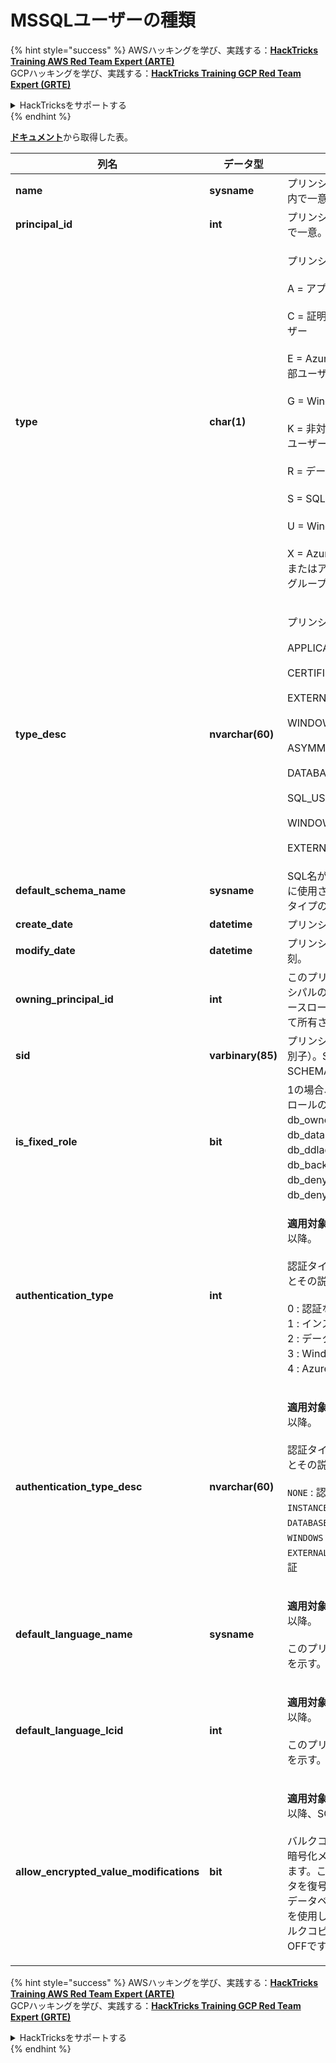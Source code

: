# MSSQLユーザーの種類

{% hint style="success" %}
AWSハッキングを学び、実践する：<img src="/.gitbook/assets/arte.png" alt="" data-size="line">[**HackTricks Training AWS Red Team Expert (ARTE)**](https://training.hacktricks.xyz/courses/arte)<img src="/.gitbook/assets/arte.png" alt="" data-size="line">\
GCPハッキングを学び、実践する：<img src="/.gitbook/assets/grte.png" alt="" data-size="line">[**HackTricks Training GCP Red Team Expert (GRTE)**<img src="/.gitbook/assets/grte.png" alt="" data-size="line">](https://training.hacktricks.xyz/courses/grte)

<details>

<summary>HackTricksをサポートする</summary>

* [**サブスクリプションプラン**](https://github.com/sponsors/carlospolop)を確認してください！
* **💬 [**Discordグループ**](https://discord.gg/hRep4RUj7f)または[**Telegramグループ**](https://t.me/peass)に参加するか、**Twitter** 🐦 [**@hacktricks\_live**](https://twitter.com/hacktricks\_live)**をフォローしてください。**
* **[**HackTricks**](https://github.com/carlospolop/hacktricks)および[**HackTricks Cloud**](https://github.com/carlospolop/hacktricks-cloud)のGitHubリポジトリにPRを提出してハッキングトリックを共有してください。**

</details>
{% endhint %}

[**ドキュメント**](https://learn.microsoft.com/en-us/sql/relational-databases/system-catalog-views/sys-database-principals-transact-sql?view=sql-server-ver16)から取得した表。

| 列名                                      | データ型           | 説明                                                                                                                                                                                                                                                                                                                                                                                                                                            |
| ---------------------------------------- | ----------------- | ------------------------------------------------------------------------------------------------------------------------------------------------------------------------------------------------------------------------------------------------------------------------------------------------------------------------------------------------------------------------------------------------------------------------------------------------------ |
| **name**                                 | **sysname**       | プリンシパルの名前、データベース内で一意。                                                                                                                                                                                                                                                                                                                                                                                                         |
| **principal\_id**                        | **int**           | プリンシパルのID、データベース内で一意。                                                                                                                                                                                                                                                                                                                                                                                                           |
| **type**                                 | **char(1)**       | <p>プリンシパルの種類：<br><br>A = アプリケーションロール<br><br>C = 証明書にマッピングされたユーザー<br><br>E = Azure Active Directoryからの外部ユーザー<br><br>G = Windowsグループ<br><br>K = 非対称キーにマッピングされたユーザー<br><br>R = データベースロール<br><br>S = SQLユーザー<br><br>U = Windowsユーザー<br><br>X = Azure Active Directoryグループまたはアプリケーションからの外部グループ</p>                                                                                  |
| **type\_desc**                           | **nvarchar(60)**  | <p>プリンシパルの種類の説明。<br><br>APPLICATION_ROLE<br><br>CERTIFICATE_MAPPED_USER<br><br>EXTERNAL_USER<br><br>WINDOWS_GROUP<br><br>ASYMMETRIC_KEY_MAPPED_USER<br><br>DATABASE_ROLE<br><br>SQL_USER<br><br>WINDOWS_USER<br><br>EXTERNAL_GROUPS</p>                                                                                                                                                                                               |
| **default\_schema\_name**                | **sysname**       | SQL名がスキーマを指定しない場合に使用される名前。S、U、またはAタイプのプリンシパルにはNULL。                                                                                                                                                                                                                                                                                                                                                   |
| **create\_date**                         | **datetime**      | プリンシパルが作成された時刻。                                                                                                                                                                                                                                                                                                                                                                                                               |
| **modify\_date**                         | **datetime**      | プリンシパルが最後に変更された時刻。                                                                                                                                                                                                                                                                                                                                                                                                         |
| **owning\_principal\_id**                | **int**           | このプリンシパルを所有するプリンシパルのID。すべての固定データベースロールはデフォルトで**dbo**によって所有される。                                                                                                                                                                                                                                                                                                                                                |
| **sid**                                  | **varbinary(85)** | プリンシパルのSID（セキュリティ識別子）。SYSおよびINFORMATION SCHEMASにはNULL。                                                                                                                                                                                                                                                                                                                                                                      |
| **is\_fixed\_role**                      | **bit**           | 1の場合、この行は固定データベースロールの1つのエントリを表す：db\_owner、db\_accessadmin、db\_datareader、db\_datawriter、db\_ddladmin、db\_securityadmin、db\_backupoperator、db\_denydatareader、db\_denydatawriter。                                                                                                                                                                                                                       |
| **authentication\_type**                 | **int**           | <p><strong>適用対象</strong>: SQL Server 2012 (11.x)以降。<br><br>認証タイプを示す。以下は可能な値とその説明。<br><br>0 : 認証なし<br>1 : インスタンス認証<br>2 : データベース認証<br>3 : Windows認証<br>4 : Azure Active Directory認証</p>                                                                                                        |
| **authentication\_type\_desc**           | **nvarchar(60)**  | <p><strong>適用対象</strong>: SQL Server 2012 (11.x)以降。<br><br>認証タイプの説明。以下は可能な値とその説明。<br><br><code>NONE</code> : 認証なし<br><code>INSTANCE</code> : インスタンス認証<br><code>DATABASE</code> : データベース認証<br><code>WINDOWS</code> : Windows認証<br><code>EXTERNAL</code>: Azure Active Directory認証</p> |
| **default\_language\_name**              | **sysname**       | <p><strong>適用対象</strong>: SQL Server 2012 (11.x)以降。<br><br>このプリンシパルのデフォルト言語を示す。</p>                                                                                                                                                                                                                                                                                                                        |
| **default\_language\_lcid**              | **int**           | <p><strong>適用対象</strong>: SQL Server 2012 (11.x)以降。<br><br>このプリンシパルのデフォルトLCIDを示す。</p>                                                                                                                                                                                                                                                                                                                            |
| **allow\_encrypted\_value\_modifications** | **bit**           | <p><strong>適用対象</strong>: SQL Server 2016 (13.x)以降、SQL Database。<br><br>バルクコピー操作中にサーバーでの暗号化メタデータチェックを抑制します。これにより、ユーザーはデータを復号化せずに、テーブルまたはデータベース間でAlways Encryptedを使用して暗号化されたデータをバルクコピーできます。デフォルトはOFFです。</p>                                                                                                                     |

{% hint style="success" %}
AWSハッキングを学び、実践する：<img src="/.gitbook/assets/arte.png" alt="" data-size="line">[**HackTricks Training AWS Red Team Expert (ARTE)**](https://training.hacktricks.xyz/courses/arte)<img src="/.gitbook/assets/arte.png" alt="" data-size="line">\
GCPハッキングを学び、実践する：<img src="/.gitbook/assets/grte.png" alt="" data-size="line">[**HackTricks Training GCP Red Team Expert (GRTE)**<img src="/.gitbook/assets/grte.png" alt="" data-size="line">](https://training.hacktricks.xyz/courses/grte)

<details>

<summary>HackTricksをサポートする</summary>

* [**サブスクリプションプラン**](https://github.com/sponsors/carlospolop)を確認してください！
* **💬 [**Discordグループ**](https://discord.gg/hRep4RUj7f)または[**Telegramグループ**](https://t.me/peass)に参加するか、**Twitter** 🐦 [**@hacktricks\_live**](https://twitter.com/hacktricks\_live)**をフォローしてください。**
* **[**HackTricks**](https://github.com/carlospolop/hacktricks)および[**HackTricks Cloud**](https://github.com/carlospolop/hacktricks-cloud)のGitHubリポジトリにPRを提出してハッキングトリックを共有してください。**

</details>
{% endhint %}

